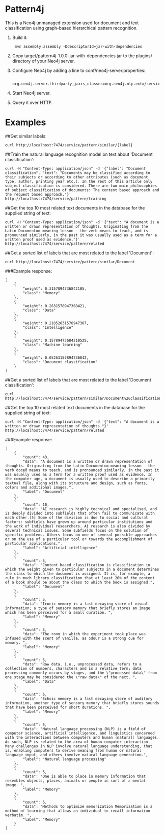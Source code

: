 Pattern4j
==========================

This is a Neo4j unmanaged extension used for document and text classification using graph-based hierarchical pattern recognition.

1. Build it:

        mvn assembly:assembly -DdescriptorId=jar-with-dependencies

2. Copy target/pattern4j-1.0.0-jar-with-dependencies.jar to the plugins/ directory of your Neo4j server.

3. Configure Neo4j by adding a line to conf/neo4j-server.properties:

        org.neo4j.server.thirdparty_jaxrs_classes=org.neo4j.nlp.ext=/service

4. Start Neo4j server.

5. Query it over HTTP.

Examples
==========================

##Get similar labels:

    curl http://localhost:7474/service/pattern/similar/{label}

##Train the natural language recognition model on text about 'Document classification':

    curl -H "Content-Type: application/json" -d '{"label": "Document classification", "text": "Documents may be classified according to their subjects or according to other attributes (such as document type, author, printing year etc.). In the rest of this article only subject classification is considered. There are two main philosophies of subject classification of documents: The content based approach and the request based approach."}' http://localhost:7474/service/pattern/training

##Get the top 10 most related text documents in the database for the supplied string of text:

    curl -H "Content-Type: application/json" -d '{"text": "A document is a written or drawn representation of thoughts. Originating from the Latin Documentum meaning lesson - the verb means to teach, and is pronounced similarly, in the past it was usually used as a term for a written proof used as evidence."}' http://localhost:7474/service/pattern/related

##Get a sorted list of labels that are most related to the label 'Document':

    curl http://localhost:7474/service/pattern/similar/Document

###Example response:

    [
        {
            "weight": 0.3157894736842105,
            "class": "Memory"
        },
        {
            "weight": 0.2631578947368421,
            "class": "Data"
        },
        {
            "weight": 0.21052631578947367,
            "class": "Intelligence"
        },
        {
            "weight": 0.15789473684210525,
            "class": "Machine learning"
        },
        {
            "weight": 0.05263157894736842,
            "class": "Document classification"
        }
    ]

##Get a sorted list of labels that are most related to the label 'Document classification':

    curl http://localhost:7474/service/pattern/similar/Document%20classification

##Get the top 10 most related text documents in the database for the supplied string of text:

    curl -H "Content-Type: application/json" -d '{"text": "A document is a written or drawn representation of thoughts."}' http://localhost:7474/service/pattern/related

###Example response:

    [
        {
            "count": 43,
            "data": "A document is a written or drawn representation of thoughts. Originating from the Latin Documentum meaning lesson - the verb doceō means to teach, and is pronounced similarly, in the past it was usually used as a term for a written proof used as evidence. In the computer age, a document is usually used to describe a primarily textual file, along with its structure and design, such as fonts, colors and additional images.",
            "label": "Document"
        },
        {
            "count": 10,
            "data": "AI research is highly technical and specialised, and is deeply divided into subfields that often fail to communicate with each other.[5] Some of the division is due to social and cultural factors: subfields have grown up around particular institutions and the work of individual researchers. AI research is also divided by several technical issues. Some subfields focus on the solution of specific problems. Others focus on one of several possible approaches or on the use of a particular tool or towards the accomplishment of particular applications.",
            "label": "Artificial intelligence"
        },
        {
            "count": 5,
            "data": "Content based classification is classification in which the weight given to particular subjects in a document determines the class to which the document is assigned. It is, for example, a rule in much library classification that at least 20% of the content of a book should be about the class to which the book is assigned.",
            "label": "Document"
        },
        {
            "count": 5,
            "data": "Iconic memory is a fast decaying store of visual information; a type of sensory memory that briefly stores an image which has been perceived for a small duration. ",
            "label": "Memory"
        },
        {
            "count": 5,
            "data": "The room in which the experiment took place was infused with the scent of vanilla, as odour is a strong cue for memory. ",
            "label": "Memory"
        },
        {
            "count": 5,
            "data": "Raw data, i.e., unprocessed data, refers to a collection of numbers, characters and is a relative term; data processing commonly occurs by stages, and the \"processed data\" from one stage may be considered the \"raw data\" of the next. ",
            "label": "Data"
        },
        {
            "count": 5,
            "data": "Echoic memory is a fast decaying store of auditory information, another type of sensory memory that briefly stores sounds that have been perceived for short durations. ",
            "label": "Memory"
        },
        {
            "count": 5,
            "data": "Natural language processing (NLP) is a field of computer science, artificial intelligence, and linguistics concerned with the interactions between computers and human (natural) languages. As such, NLP is related to the area of human–computer interaction. Many challenges in NLP involve natural language understanding, that is, enabling computers to derive meaning from human or natural language input, and others involve natural language generation.",
            "label": "Natural language processing"
        },
        {
            "count": 5,
            "data": "One is able to place in memory information that resembles objects, places, animals or people in sort of a mental image. ",
            "label": "Memory"
        },
        {
            "count": 5,
            "data": "Methods to optimize memorization Memorization is a method of learning that allows an individual to recall information verbatim. ",
            "label": "Memory"
        }
    ]
